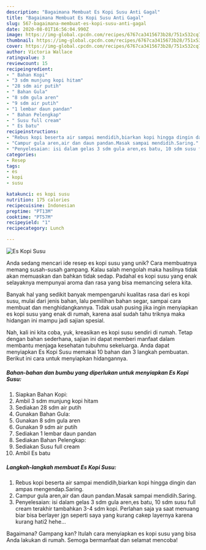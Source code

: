 ```yaml
---
description: "Bagaimana Membuat Es Kopi Susu Anti Gagal"
title: "Bagaimana Membuat Es Kopi Susu Anti Gagal"
slug: 567-bagaimana-membuat-es-kopi-susu-anti-gagal
date: 2020-08-01T16:56:04.990Z
image: https://img-global.cpcdn.com/recipes/6767ca3415673b28/751x532cq70/es-kopi-susu-foto-resep-utama.jpg
thumbnail: https://img-global.cpcdn.com/recipes/6767ca3415673b28/751x532cq70/es-kopi-susu-foto-resep-utama.jpg
cover: https://img-global.cpcdn.com/recipes/6767ca3415673b28/751x532cq70/es-kopi-susu-foto-resep-utama.jpg
author: Victoria Wallace
ratingvalue: 3
reviewcount: 15
recipeingredient:
- " Bahan Kopi"
- "3 sdm munjung kopi hitam"
- "28 sdm air putih"
- " Bahan Gula"
- "8 sdm gula aren"
- "9 sdm air putih"
- "1 lembar daun pandan"
- " Bahan Pelengkap"
- " Susu full cream"
- " Es batu"
recipeinstructions:
- "Rebus kopi beserta air sampai mendidih,biarkan kopi hingga dingin dan ampas mengendap.Saring."
- "Campur gula aren,air dan daun pandan.Masak sampai mendidih.Saring."
- "Penyelesaian: isi dalam gelas 3 sdm gula aren,es batu, 10 sdm susu full cream terakhir tambahkan 3-4 sdm kopi. Perlahan saja ya saat menuang biar bisa berlayer jgn seperti saya yang kurang cakep layernya karena kurang hati2 hehe..."
categories:
- Resep
tags:
- es
- kopi
- susu

katakunci: es kopi susu 
nutrition: 175 calories
recipecuisine: Indonesian
preptime: "PT13M"
cooktime: "PT57M"
recipeyield: "1"
recipecategory: Lunch

---
```



![Es Kopi Susu](https://img-global.cpcdn.com/recipes/6767ca3415673b28/751x532cq70/es-kopi-susu-foto-resep-utama.jpg)

Anda sedang mencari ide resep es kopi susu yang unik? Cara membuatnya memang susah-susah gampang. Kalau salah mengolah maka hasilnya tidak akan memuaskan dan bahkan tidak sedap. Padahal es kopi susu yang enak selayaknya mempunyai aroma dan rasa yang bisa memancing selera kita.

Banyak hal yang sedikit banyak mempengaruhi kualitas rasa dari es kopi susu, mulai dari jenis bahan, lalu pemilihan bahan segar, sampai cara membuat dan menghidangkannya. Tidak usah pusing jika ingin menyiapkan es kopi susu yang enak di rumah, karena asal sudah tahu triknya maka hidangan ini mampu jadi sajian spesial.




Nah, kali ini kita coba, yuk, kreasikan es kopi susu sendiri di rumah. Tetap dengan bahan sederhana, sajian ini dapat memberi manfaat dalam membantu menjaga kesehatan tubuhmu sekeluarga. Anda dapat menyiapkan Es Kopi Susu memakai 10 bahan dan 3 langkah pembuatan. Berikut ini cara untuk menyiapkan hidangannya.

<!--inarticleads1-->

##### Bahan-bahan dan bumbu yang diperlukan untuk menyiapkan Es Kopi Susu:

1. Siapkan  Bahan Kopi:
1. Ambil 3 sdm munjung kopi hitam
1. Sediakan 28 sdm air putih
1. Gunakan  Bahan Gula:
1. Gunakan 8 sdm gula aren
1. Gunakan 9 sdm air putih
1. Sediakan 1 lembar daun pandan
1. Sediakan  Bahan Pelengkap:
1. Sediakan  Susu full cream
1. Ambil  Es batu




<!--inarticleads2-->

##### Langkah-langkah membuat Es Kopi Susu:

1. Rebus kopi beserta air sampai mendidih,biarkan kopi hingga dingin dan ampas mengendap.Saring.
1. Campur gula aren,air dan daun pandan.Masak sampai mendidih.Saring.
1. Penyelesaian: isi dalam gelas 3 sdm gula aren,es batu, 10 sdm susu full cream terakhir tambahkan 3-4 sdm kopi. Perlahan saja ya saat menuang biar bisa berlayer jgn seperti saya yang kurang cakep layernya karena kurang hati2 hehe...




Bagaimana? Gampang kan? Itulah cara menyiapkan es kopi susu yang bisa Anda lakukan di rumah. Semoga bermanfaat dan selamat mencoba!
